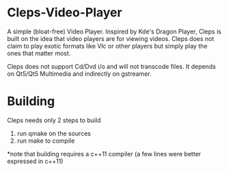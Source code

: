 Cleps-Video-Player
==================

A simple (bloat-free) Video Player. Inspired by Kde's Dragon Player, Cleps is built on the idea that video players are for viewing videos. Cleps does not claim to play exotic formats like Vlc or other players but simply play the ones that matter most. 

Cleps does not support Cd/Dvd i/o and will not transcode files. It depends on Qt5/Qt5 Multimedia and indirectly on gstreamer.



Building
=================
 Cleps needs only 2 steps to build
 1) run qmake on the sources
 2) run make to compile
 
 *note that building requires a c++11 compiler (a few lines were better expressed in c++11)
